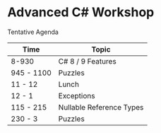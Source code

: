 # Advanced C# Workshop

Tentative Agenda

| Time | Topic |
| --- | --- |
| 8-930 | C# 8 / 9 Features |
| 945 - 1100 | Puzzles |
| 11 - 12 | Lunch |
| 12 - 1 | Exceptions |
| 115 - 215 | Nullable Reference Types |
| 230 - 3 | Puzzles |

